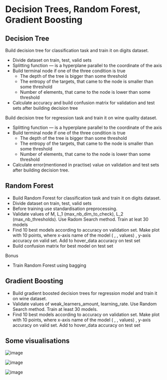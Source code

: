 # Decision Trees, Random Forest, Gradient Boosting

## Decision Tree

Build decision tree for classification task and train it on digits dataset. 
- Divide dataset on train, test, valid sets
- Splitting function — is a hyperplane parallel to the coordinate of the axis
- Build terminal node if one of the three condition is true
  - The depth of the tree is bigger than some threshold
  - The entropy of the targets, that came to the node is smaller than some threshold
  - Number of elements, that came to the node is lower than some threshold
- Calculate accuracy and build confusion matrix for validation and test sets after building decision tree


Build decision tree for regression task and train it on wine quality dataset. 
- Splitting function — is a hyperplane parallel to the coordinate of the axis
- Build terminal node if one of the three condition is true
  - The depth of the tree is bigger than some threshold
  - The entropy of the targets, that came to the node is smaller than some threshold
  - Number of elements, that came to the node is lower than some threshold
- Calculate error(mentioned in practise) value on validation and test sets after building decision tree.

## Random Forest

- Build Random Forest for classification task and train it on digits dataset. 
- Divide dataset on train, test, valid sets
- Before training use standardisation preprocessing. 
- Validate values of  M,  L_1 (max_nb_dim_to_check),  L_2 (max_nb_thresholds). Use Radom Search method. Train at leat 30 models
- Find 10 best models according to accuracy on validation set. Make plot with 10 points, where x-axis name of the model ( ,  ,   values) , y-axis accuracy on valid set. Add to hover_data accuracy on test set
- Build confusion matrix for best model on test set

Bonus 
- Train Random Forest using bagging

## Gradient Boosting

- Build gradient boosted decision trees for regression model and train it on wine dataset.
- Validate values of weak_learners_amount, learning_rate. Use Random Search method. Train at least 30 models.
- Find 10 best models according to accuracy on validation set. Make plot with 10 points, where x-axis name of the model ( ,  ,   values) , y-axis accuracy on valid set. Add to hover_data accuracy on test set

## Some visualisations

![image](https://github.com/ilyaskalimullinn/ml_hw5_decision_trees/assets/90423658/234d2c88-d4ae-44cb-bf58-6fb638f6752b)

![image](https://github.com/ilyaskalimullinn/ml_hw5_decision_trees/assets/90423658/be8c9ef9-bae6-4af5-907a-f43dd494ba03)

![image](https://github.com/ilyaskalimullinn/ml_hw5_decision_trees/assets/90423658/aad5530a-cb7d-4fcf-aca5-b1eb1b9ff468)


